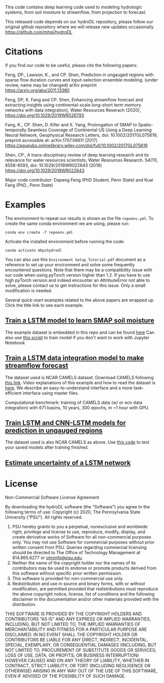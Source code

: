 This code contains deep learning code used to modeling hydrologic systems, from soil moisture to streamflow, from projection to forecast. 

This released code depends on our hydroDL repository, please follow our original github repository where we will release new updates occasionally
https://github.com/mhpi/hydroDL
# Citations

If you find our code to be useful, please cite the following papers:

Feng, DP., Lawson, K., and CP. Shen, Prediction in ungauged regions with sparse flow duration curves and input-selection ensemble modeling. (under review, name may be changed) arXiv preprint https://arxiv.org/abs/2011.13380

Feng, DP, K. Fang and CP. Shen, Enhancing streamflow forecast and extracting insights using continental-scale long-short term memory networks with data integration], Water Resources Reserach (2020), https://doi.org/10.1029/2019WR026793

Fang, K., CP. Shen, D. Kifer and X. Yang, Prolongation of SMAP to Spatio-temporally Seamless Coverage of Continental US Using a Deep Learning Neural Network, Geophysical Research Letters, doi: 10.1002/2017GL075619, preprint accessible at: arXiv:1707.06611 (2017) https://agupubs.onlinelibrary.wiley.com/doi/full/10.1002/2017GL075619

Shen, CP., A trans-disciplinary review of deep learning research and its relevance for water resources scientists, Water Resources Research. 54(11), 8558-8593, doi: 10.1029/2018WR022643 (2018) https://doi.org/10.1029/2018WR022643

Major code contributor: Dapeng Feng (PhD Student, Penn State) and Kuai Fang (PhD., Penn State)

# Examples
The environment to repeat our results is shown as the file `repoenv.yml`. To create the same conda environment we are using, please run:
  ```Shell
conda env create -f repoenv.yml
```
Activate the installed environment before running the code:
  ```Shell
conda activate mhpihydrodl
```
You can also use this `Environment Setup_Tutorial.pdf` document as a reference to set up your environment and solve some frequently encountered questions. 
Note that there may be a compatibility issue with our code when using pyTorch version higher than 1.2. If you have to use high pyTorch version and indeed encounter an AttributeError not able to solve, please contact us to get instructions for this issue. Only a small modification is needed.


Several quick-start examples related to the above papers are wrapped up. Click the title link to see each example.
## [Train a LSTM model to learn SMAP soil moisture](example/demo-LSTM-Tutorial.ipynb)
The example dataset is embedded in this repo and can be found [here](example/data)
Can also use [this script](example/train-lstm.py) to train model if you don't want to work with Jupyter Notebook

## [Train a LSTM data integration model to make streamflow forecast](example/StreamflowExample-Integ.py)
The dataset used is NCAR CAMELS dataset. Download CAMELS following [this link](https://ral.ucar.edu/solutions/products/camels). Video explanations of this example and how to read the dataset is [here](https://psu.zoom.us/rec/play/uJUtduv9pzk3SdyQ4wSDC_J_W9ToLv6sgCFP-aZcnRq2USEFMVSuYOBHMLRXdUH9qR2nWoRsIOxzLc0G?startTime=1579703281000). We describe an easy-to-understand interface and a more task-efficient interface using master files.

Computational benchmark: training of CAMELS data (w/ or w/o data integration) with 671 basins, 10 years, 300 epochs, in ~1 hour with GPU.

## [Train LSTM and CNN-LSTM models for prediction in ungauged regions](example/PUR/trainPUR-HUC-All.py)
The dataset used is also NCAR CAMELS as above. Use [this code](example/PUR/testPUR-HUC-All.py) to test your saved models after training finished.

## [Estimate uncertainty of a LSTM network ](example/train-lstm-mca.py)

# License
Non-Commercial Software License Agreement

By downloading the hydroDL software (the “Software”) you agree to
the following terms of use:
Copyright (c) 2020, The Pennsylvania State University (“PSU”). All rights reserved.

1. PSU hereby grants to you a perpetual, nonexclusive and worldwide right, privilege and
license to use, reproduce, modify, display, and create derivative works of Software for all
non-commercial purposes only. You may not use Software for commercial purposes without
prior written consent from PSU. Queries regarding commercial licensing should be directed
to The Office of Technology Management at 814.865.6277 or otminfo@psu.edu.
2. Neither the name of the copyright holder nor the names of its contributors may be used
to endorse or promote products derived from this software without specific prior written
permission.
3. This software is provided for non-commercial use only.
4. Redistribution and use in source and binary forms, with or without modification, are
permitted provided that redistributions must reproduce the above copyright notice, license,
list of conditions and the following disclaimer in the documentation and/or other materials
provided with the distribution.

THIS SOFTWARE IS PROVIDED BY THE COPYRIGHT HOLDERS AND CONTRIBUTORS &quot;AS IS&quot;
AND ANY EXPRESS OR IMPLIED WARRANTIES, INCLUDING, BUT NOT LIMITED TO, THE
IMPLIED WARRANTIES OF MERCHANTABILITY AND FITNESS FOR A PARTICULAR PURPOSE
ARE DISCLAIMED. IN NO EVENT SHALL THE COPYRIGHT HOLDER OR CONTRIBUTORS BE
LIABLE FOR ANY DIRECT, INDIRECT, INCIDENTAL, SPECIAL, EXEMPLARY, OR
CONSEQUENTIAL DAMAGES (INCLUDING, BUT NOT LIMITED TO, PROCUREMENT OF
SUBSTITUTE GOODS OR SERVICES; LOSS OF USE, DATA, OR PROFITS; OR BUSINESS
INTERRUPTION) HOWEVER CAUSED AND ON ANY THEORY OF LIABILITY, WHETHER IN
CONTRACT, STRICT LIABILITY, OR TORT (INCLUDING NEGLIGENCE OR OTHERWISE)
ARISING IN ANY WAY OUT OF THE USE OF THIS SOFTWARE, EVEN IF ADVISED OF THE
POSSIBILITY OF SUCH DAMAGE.
